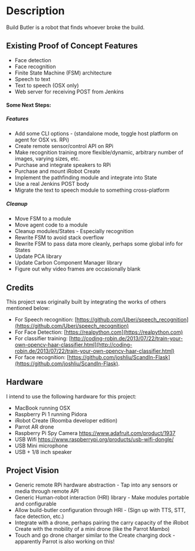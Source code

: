 # Description
Build Butler is a robot that finds whoever broke the build. 

## Existing Proof of Concept Features
* Face detection
* Face recognition
* Finite State Machine (FSM) architecture
* Speech to text
* Text to speech (OSX only)
* Web server for receiving POST from Jenkins

#### Some Next Steps:
##### Features
* Add some CLI options - (standalone mode, toggle host platform on agent for OSX vs. RPi)
* Create remote sensor/control API on RPi
* Make recognition training more flexible/dynamic, arbitrary number of images, varying sizes, etc.
* Purchase and integrate speakers to RPi
* Purchase and mount iRobot Create
* Implement the pathfinding module and integrate into State
* Use a real Jenkins POST body
* Migrate the text to speech module to something cross-platform

##### Cleanup
* Move FSM to a module
* Move agent code to a module
* Cleanup modules/States - Especially recognition
* Rewrite FSM to avoid stack overflow
* Rewrite FSM to pass data more cleanly, perhaps some global info for States
* Update PCA library
* Update Carbon Component Manager library
* Figure out why video frames are occasionally blank

## Credits
This project was originally built by integrating the works of others mentioned below:

* For Speech recognition: [https://github.com/Uberi/speech_recognition](https://github.com/Uberi/speech_recognition)  
* For Face Detection: [https://realpython.com](https://realpython.com)
* For classifier training: [http://coding-robin.de/2013/07/22/train-your-own-opencv-haar-classifier.html](http://coding-robin.de/2013/07/22/train-your-own-opencv-haar-classifier.html)
* For face recognition: [https://github.com/joshliu/ScandIn-Flask](https://github.com/joshliu/ScandIn-Flask). 

## Hardware
I intend to use the following hardware for this project:
* MacBook running OSX
* Raspberry Pi 1 running Pidora
* iRobot Create (Roomba developer edition)
* Parrot AR drone
* Raspberry Pi Spy Camera https://www.adafruit.com/product/1937
* USB Wifi https://www.raspberrypi.org/products/usb-wifi-dongle/
* USB Mini microphone
* USB + 1/8 inch speaker

## Project Vision
* Generic remote RPi hardware abstraction - Tap into any sensors or media through remote API
* Generic Human-robot interaction (HRI) library - Make modules portable and configurable
* Allow build-butler configuration through HRI - (Sign up with TTS, STT, face detection, etc.)
* Integrate with a drone, perhaps pairing the carry capacity of the iRobot Create with the mobility of a mini drone (like the Parrot Mambo)
* Touch and go drone charger similar to the Create charging dock - apparently Parrot is also working on this!
